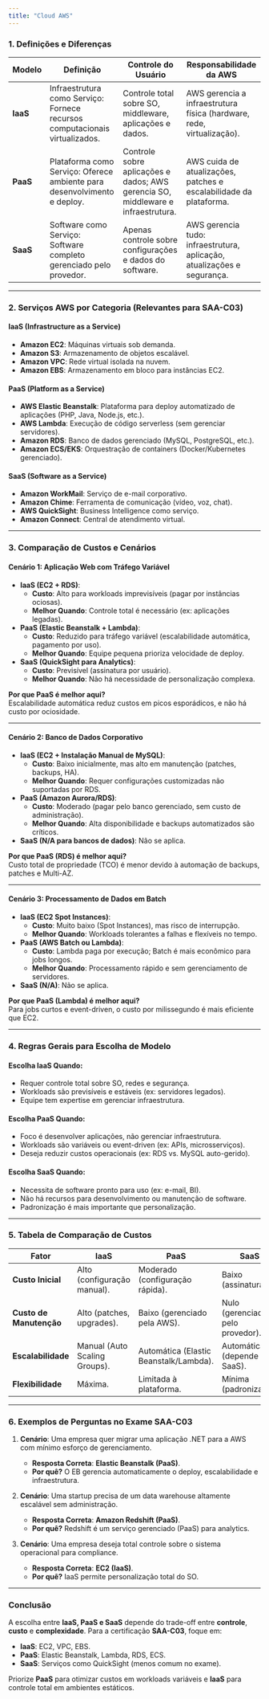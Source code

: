```yaml
---
title: "Cloud AWS"
---
```


### **1. Definições e Diferenças**

| **Modelo** | **Definição**                                                                 | **Controle do Usuário**                                                                 | **Responsabilidade da AWS**                                                                 |
|------------|-------------------------------------------------------------------------------|---------------------------------------------------------------------------------------|--------------------------------------------------------------------------------------------|
| **IaaS**   | Infraestrutura como Serviço: Fornece recursos computacionais virtualizados.   | Controle total sobre SO, middleware, aplicações e dados.                              | AWS gerencia a infraestrutura física (hardware, rede, virtualização).                      |
| **PaaS**   | Plataforma como Serviço: Oferece ambiente para desenvolvimento e deploy.      | Controle sobre aplicações e dados; AWS gerencia SO, middleware e infraestrutura.      | AWS cuida de atualizações, patches e escalabilidade da plataforma.                        |
| **SaaS**   | Software como Serviço: Software completo gerenciado pelo provedor.            | Apenas controle sobre configurações e dados do software.                              | AWS gerencia tudo: infraestrutura, aplicação, atualizações e segurança.                    |

---

### **2. Serviços AWS por Categoria (Relevantes para SAA-C03)**

#### **IaaS (Infrastructure as a Service)**
- **Amazon EC2**: Máquinas virtuais sob demanda.
- **Amazon S3**: Armazenamento de objetos escalável.
- **Amazon VPC**: Rede virtual isolada na nuvem.
- **Amazon EBS**: Armazenamento em bloco para instâncias EC2.

#### **PaaS (Platform as a Service)**
- **AWS Elastic Beanstalk**: Plataforma para deploy automatizado de aplicações (PHP, Java, Node.js, etc.).
- **AWS Lambda**: Execução de código serverless (sem gerenciar servidores).
- **Amazon RDS**: Banco de dados gerenciado (MySQL, PostgreSQL, etc.).
- **Amazon ECS/EKS**: Orquestração de containers (Docker/Kubernetes gerenciado).

#### **SaaS (Software as a Service)**
- **Amazon WorkMail**: Serviço de e-mail corporativo.
- **Amazon Chime**: Ferramenta de comunicação (vídeo, voz, chat).
- **AWS QuickSight**: Business Intelligence como serviço.
- **Amazon Connect**: Central de atendimento virtual.

---

### **3. Comparação de Custos e Cenários**

#### **Cenário 1: Aplicação Web com Tráfego Variável**
- **IaaS (EC2 + RDS)**:  
  - **Custo**: Alto para workloads imprevisíveis (pagar por instâncias ociosas).  
  - **Melhor Quando**: Controle total é necessário (ex: aplicações legadas).  
- **PaaS (Elastic Beanstalk + Lambda)**:  
  - **Custo**: Reduzido para tráfego variável (escalabilidade automática, pagamento por uso).  
  - **Melhor Quando**: Equipe pequena prioriza velocidade de deploy.  
- **SaaS (QuickSight para Analytics)**:  
  - **Custo**: Previsível (assinatura por usuário).  
  - **Melhor Quando**: Não há necessidade de personalização complexa.

**Por que PaaS é melhor aqui?**  
Escalabilidade automática reduz custos em picos esporádicos, e não há custo por ociosidade.

---

#### **Cenário 2: Banco de Dados Corporativo**
- **IaaS (EC2 + Instalação Manual de MySQL)**:  
  - **Custo**: Baixo inicialmente, mas alto em manutenção (patches, backups, HA).  
  - **Melhor Quando**: Requer configurações customizadas não suportadas por RDS.  
- **PaaS (Amazon Aurora/RDS)**:  
  - **Custo**: Moderado (pagar pelo banco gerenciado, sem custo de administração).  
  - **Melhor Quando**: Alta disponibilidade e backups automatizados são críticos.  
- **SaaS (N/A para bancos de dados)**: Não se aplica.

**Por que PaaS (RDS) é melhor aqui?**  
Custo total de propriedade (TCO) é menor devido à automação de backups, patches e Multi-AZ.

---

#### **Cenário 3: Processamento de Dados em Batch**
- **IaaS (EC2 Spot Instances)**:  
  - **Custo**: Muito baixo (Spot Instances), mas risco de interrupção.  
  - **Melhor Quando**: Workloads tolerantes a falhas e flexíveis no tempo.  
- **PaaS (AWS Batch ou Lambda)**:  
  - **Custo**: Lambda paga por execução; Batch é mais econômico para jobs longos.  
  - **Melhor Quando**: Processamento rápido e sem gerenciamento de servidores.  
- **SaaS (N/A)**: Não se aplica.

**Por que PaaS (Lambda) é melhor aqui?**  
Para jobs curtos e event-driven, o custo por milissegundo é mais eficiente que EC2.

---

### **4. Regras Gerais para Escolha de Modelo**

#### **Escolha IaaS Quando**:
- Requer controle total sobre SO, redes e segurança.
- Workloads são previsíveis e estáveis (ex: servidores legados).
- Equipe tem expertise em gerenciar infraestrutura.

#### **Escolha PaaS Quando**:
- Foco é desenvolver aplicações, não gerenciar infraestrutura.
- Workloads são variáveis ou event-driven (ex: APIs, microsserviços).
- Deseja reduzir custos operacionais (ex: RDS vs. MySQL auto-gerido).

#### **Escolha SaaS Quando**:
- Necessita de software pronto para uso (ex: e-mail, BI).
- Não há recursos para desenvolvimento ou manutenção de software.
- Padronização é mais importante que personalização.

---

### **5. Tabela de Comparação de Custos**

| **Fator**               | **IaaS**                     | **PaaS**                     | **SaaS**                     |
|-------------------------|------------------------------|------------------------------|------------------------------|
| **Custo Inicial**        | Alto (configuração manual).  | Moderado (configuração rápida). | Baixo (assinatura).           |
| **Custo de Manutenção**  | Alto (patches, upgrades).    | Baixo (gerenciado pela AWS).  | Nulo (gerenciado pelo provedor). |
| **Escalabilidade**       | Manual (Auto Scaling Groups).| Automática (Elastic Beanstalk/Lambda). | Automática (depende do SaaS). |
| **Flexibilidade**        | Máxima.                      | Limitada à plataforma.        | Mínima (padronizado).         |

---

### **6. Exemplos de Perguntas no Exame SAA-C03**
1. **Cenário**: Uma empresa quer migrar uma aplicação .NET para a AWS com mínimo esforço de gerenciamento.  
   - **Resposta Correta**: **Elastic Beanstalk (PaaS)**.  
   - **Por quê?** O EB gerencia automaticamente o deploy, escalabilidade e infraestrutura.

2. **Cenário**: Uma startup precisa de um data warehouse altamente escalável sem administração.  
   - **Resposta Correta**: **Amazon Redshift (PaaS)**.  
   - **Por quê?** Redshift é um serviço gerenciado (PaaS) para analytics.

3. **Cenário**: Uma empresa deseja total controle sobre o sistema operacional para compliance.  
   - **Resposta Correta**: **EC2 (IaaS)**.  
   - **Por quê?** IaaS permite personalização total do SO.

---

### **Conclusão**
A escolha entre **IaaS, PaaS e SaaS** depende do trade-off entre **controle**, **custo** e **complexidade**. Para a certificação **SAA-C03**, foque em:
- **IaaS**: EC2, VPC, EBS.  
- **PaaS**: Elastic Beanstalk, Lambda, RDS, ECS.  
- **SaaS**: Serviços como QuickSight (menos comum no exame).  

Priorize **PaaS** para otimizar custos em workloads variáveis e **IaaS** para controle total em ambientes estáticos.